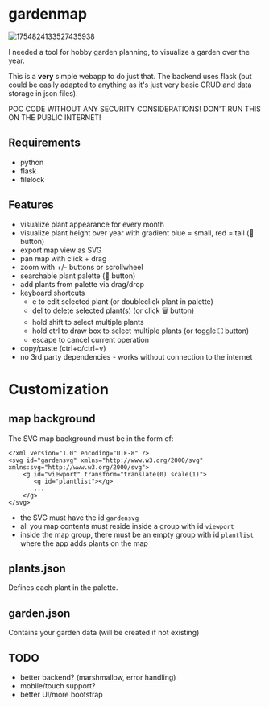
# gardenmap

![1754824133527435938](https://github.com/user-attachments/assets/bfb83598-d0c7-4295-b27e-aa205627a263)

I needed a tool for hobby garden planning, to visualize a garden over the year.

This is a **very** simple webapp to do just that.
The backend uses flask (but could be easily adapted to anything as it's just very basic CRUD and data storage in json files).

POC CODE WITHOUT ANY SECURITY CONSIDERATIONS! DON'T RUN THIS ON THE PUBLIC INTERNET!


## Requirements

* python
 * flask
 * filelock


## Features

* visualize plant appearance for every month
* visualize plant height over year with gradient blue = small, red = tall (📏 button)
* export map view as SVG
* pan map with click + drag
* zoom with +/- buttons or scrollwheel
* searchable plant palette (🎨 button)
* add plants from palette via drag/drop
* keyboard shortcuts
  * e to edit selected plant (or doubleclick plant in palette)
  * del to delete selected plant(s) (or click 🗑  button)
  * hold shift to select multiple plants
  * hold ctrl to draw box to select multiple plants (or toggle ⛶ button)
  * escape to cancel current operation
* copy/paste (ctrl+c/ctrl+v)
* no 3rd party dependencies - works without connection to the internet


# Customization

## map background

The SVG map background must be in the form of:

```
<?xml version="1.0" encoding="UTF-8" ?>
<svg id="gardensvg" xmlns="http://www.w3.org/2000/svg" xmlns:svg="http://www.w3.org/2000/svg">
    <g id="viewport" transform="translate(0) scale(1)">
       <g id="plantlist"></g>
       ...
    </g>
</svg>

```

* the SVG must have the id ```gardensvg```
* all you map contents must reside inside a group with id ```viewport```
* inside the map group, there must be an empty group with id ```plantlist``` where the app adds plants on the map


## plants.json

Defines each plant in the palette.


## garden.json

Contains your garden data (will be created if not existing)


## TODO
- better backend? (marshmallow, error handling)
- mobile/touch support?
- better UI/more bootstrap
